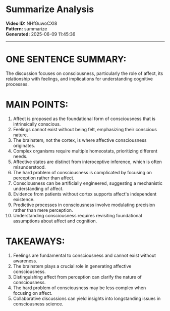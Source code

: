 # Summarize Analysis

**Video ID:** NHfGuwoCXI8  
**Pattern:** summarize  
**Generated:** 2025-06-09 11:45:36  

---

# ONE SENTENCE SUMMARY:
The discussion focuses on consciousness, particularly the role of affect, its relationship with feelings, and implications for understanding cognitive processes.

# MAIN POINTS:
1. Affect is proposed as the foundational form of consciousness that is intrinsically conscious.
2. Feelings cannot exist without being felt, emphasizing their conscious nature.
3. The brainstem, not the cortex, is where affective consciousness originates.
4. Complex organisms require multiple homeostats, prioritizing different needs.
5. Affective states are distinct from interoceptive inference, which is often misunderstood.
6. The hard problem of consciousness is complicated by focusing on perception rather than affect.
7. Consciousness can be artificially engineered, suggesting a mechanistic understanding of affect.
8. Evidence from patients without cortex supports affect's independent existence.
9. Predictive processes in consciousness involve modulating precision rather than mere perception.
10. Understanding consciousness requires revisiting foundational assumptions about affect and cognition.

# TAKEAWAYS:
1. Feelings are fundamental to consciousness and cannot exist without awareness.
2. The brainstem plays a crucial role in generating affective consciousness.
3. Distinguishing affect from perception can clarify the nature of consciousness.
4. The hard problem of consciousness may be less complex when focusing on affect.
5. Collaborative discussions can yield insights into longstanding issues in consciousness science.